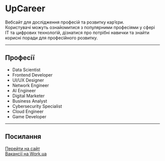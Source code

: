 # **UpCareer**

Вебсайт для дослідження професій та розвитку кар’єри.  
Користувачі можуть ознайомитися з популярними професіями у сфері IT та цифрових технологій, дізнатися про потрібні навички та знайти корисні поради для професійного розвитку.

---

## Професії

- Data Scientist
- Frontend Developer
- UI/UX Designer
- Network Engineer
- AI Engineer
- Digital Marketer
- Business Analyst
- Cybersecurity Specialist
- Cloud Engineer
- Game Developer

---

## Посилання

[Перейти на сайт](#)  
[Вакансії на Work.ua](https://www.work.ua)
